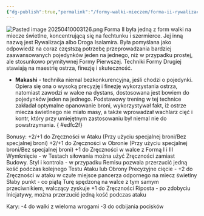 ```yaml
---
{"dg-publish":true,"permalink":"/formy-walki-mieczem/forma-ii-rywalizacja/","dgPassFrontmatter":true}
---
```


![Pasted image 20250410003126.png](/img/user/6%20Obrazy/Pasted%20image%2020250410003126.png)
Forma II była jedną z form walki na miecze świetlne, koncentrującą się na fechtunku i szermierce. Jej inną nazwą jest Rywalizacja albo Droga Isalamira. Była pomyślana jako odpowiedź na coraz częstszą potrzebę przeprowadzania bardziej zaawansowanych pojedynków jeden na jednego, niż w przypadku prostej, ale stosunkowo prymitywnej Formy Pierwszej. Techniki Formy Drugiej stawiają na maestrię ostrza, finezję i skuteczność.

- **Makashi** - technika niemal bezkonkurencyjna, jeśli chodzi o pojedynki. Opiera się ona o wysoką precyzję i finezję wykorzystania ostrza, natomiast zawodzi w walce na dystans, dostosowana jest bowiem do pojedynków jeden na jednego. Podstawowy trening w tej technice zakładał optymalne opanowanie broni, wykorzystywał fakt, iż ostrze miecza świetlnego nie miało masy, a także wprowadzał wachlarz cięć i kontr, który przy umiejętnym zastosowaniu był niemal nie do powstrzymania.
{ #edfc2f}


Bonusy:
+2/+1 do Zręczności w Ataku (Przy użyciu specjalnej broni/Bez specjalnej broni)
+2/+1 do Zręczności w Obronie (Przy użyciu specjalnej broni/Bez specjalnej broni)
+1 do Zręczności w walce z Formą I i III
Wymknięcie - w Testach siłowania można użyć Zręczności zamiast Budowy.
Styl i kontrola - w przypadku Remisu pozwala przerzucić jedną kość podczas kolejnego Testu Ataku lub Obrony
Precyzyjne cięcie - +2 do Zręczności w ataku w czułe miejsce pancerza odpornego na miecz świetlny
Słaby punkt - co piątą Turę spędzoną na walce z tym samym przeciwnikiem, walczący zyskuje +1 do Zręczności
Riposta - po zdobyciu Inicjatywy, można przerzucić jedną kość podczas ataku

Kary:
-4 do walki z wieloma wrogami
-3 do odbijania pocisków